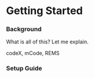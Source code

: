 # Getting Started

### Background
What is all of this? Let me explain.  

codeX, mCode, REMS

### Setup Guide
